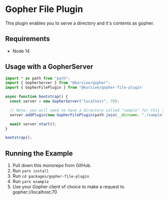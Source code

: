 # Gopher File Plugin

This plugin enables you to serve a directory and it's contents as gopher.

## Requirements

- Node 14

## Usage with a GopherServer

```typescript
import * as path from "path";
import { GopherServer } from "@korziee/gopher";
import { GopherFilePlugin } from "@korziee/gopher-file-plugin`

async function bootstrap() {
  const server = new GopherServer("localhost", 70);

  // Note, you will need to have a directory called "sample" for this to work.
  server.addPlugin(new GopherFilePlugin(path.join(__dirname, "./sample")));

  await server.start();
}

bootstrap();
```

## Running the Example

1. Pull down this monorepo from GitHub.
2. Run `yarn install`
3. Run `cd packages/gopher-file-plugin`
4. Run `yarn example`
5. Use your Gopher client of choice to make a request to gopher://localhost:70
